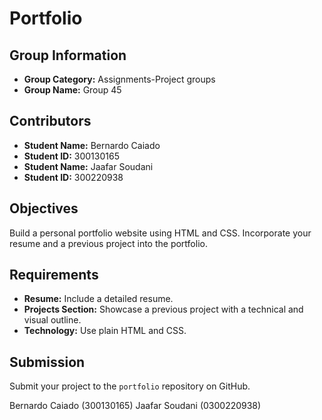 # Portfolio

## Group Information
- **Group Category:** Assignments-Project groups
- **Group Name:** Group 45

## Contributors
- **Student Name:** Bernardo Caiado
- **Student ID:** 300130165
- **Student Name:** Jaafar Soudani
- **Student ID:** 300220938

## Objectives
Build a personal portfolio website using HTML and CSS. Incorporate your resume and a previous project into the portfolio.

## Requirements
- **Resume:** Include a detailed resume.
- **Projects Section:** Showcase a previous project with a technical and visual outline.
- **Technology:** Use plain HTML and CSS.

## Submission
Submit your project to the `portfolio` repository on GitHub.

Bernardo Caiado (300130165)
Jaafar Soudani (0300220938) 
